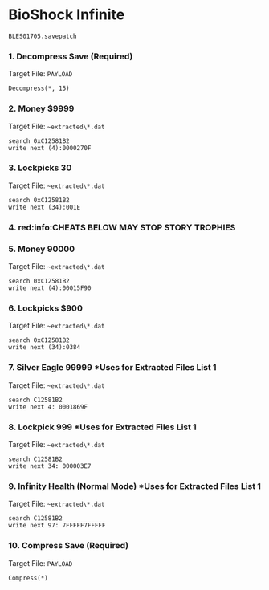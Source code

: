 # BioShock Infinite 

`BLES01705.savepatch`

### 1. Decompress Save (Required)

Target File: `PAYLOAD`

```
Decompress(*, 15)
```

### 2. Money $9999

Target File: `~extracted\*.dat`

```
search 0xC12581B2
write next (4):0000270F
```

### 3. Lockpicks 30

Target File: `~extracted\*.dat`

```
search 0xC12581B2
write next (34):001E
```

### 4. red:info:CHEATS BELOW MAY STOP STORY TROPHIES
### 5. Money 90000

Target File: `~extracted\*.dat`

```
search 0xC12581B2
write next (4):00015F90
```

### 6. Lockpicks $900

Target File: `~extracted\*.dat`

```
search 0xC12581B2
write next (34):0384
```

### 7. Silver Eagle 99999 *Uses for Extracted Files List 1

Target File: `~extracted\*.dat`

```
search C12581B2
write next 4: 0001869F
```

### 8. Lockpick 999 *Uses for Extracted Files List 1

Target File: `~extracted\*.dat`

```
search C12581B2
write next 34: 000003E7
```

### 9. Infinity Health (Normal Mode) *Uses for Extracted Files List 1

Target File: `~extracted\*.dat`

```
search C12581B2
write next 97: 7FFFFF7FFFFF
```

### 10. Compress Save (Required)

Target File: `PAYLOAD`

```
Compress(*)
```

